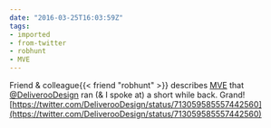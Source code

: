 ```yaml
---
date: "2016-03-25T16:03:59Z"
tags:
- imported
- from-twitter
- robhunt
- MVE
---
```

Friend &amp; colleague{{< friend "robhunt" >}} describes [MVE](/tags/MVE) that [@DeliverooDesign](https://twitter.com/DeliverooDesign) ran \(&amp; I spoke at\) a short while back. Grand\! [https://twitter.com/DeliverooDesign/status/713059585557442560](https://twitter.com/DeliverooDesign/status/713059585557442560)
